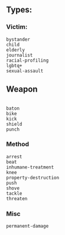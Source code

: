## Types:  
  
### Victim:
```
bystander  
child  
elderly  
journalist  
racial-profiling  
lgbtq+  
sexual-assault  
```  
## Weapon 
```
  
baton  
bike  
kick  
shield  
punch  

```
  
### Method  
```
arrest  
beat  
inhumane-treatment  
knee  
property-destruction  
push  
shove  
tackle  
threaten  
```
  
### Misc
```
permanent-damage
```
